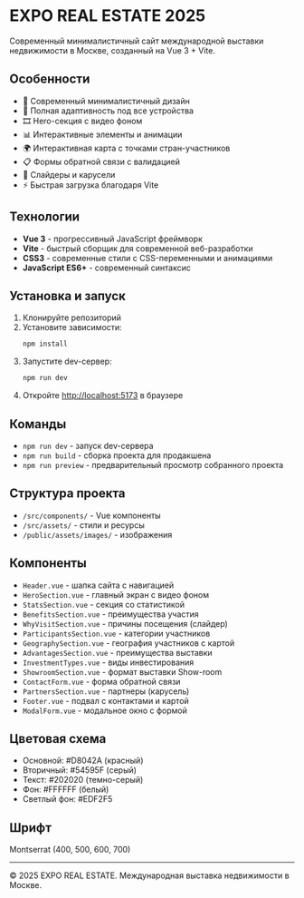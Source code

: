 # EXPO REAL ESTATE 2025

Современный минималистичный сайт международной выставки недвижимости в Москве, созданный на Vue 3 + Vite.

## Особенности

- 🎨 Современный минималистичный дизайн
- 📱 Полная адаптивность под все устройства
- 🎞️ Hero-секция с видео фоном
- 📊 Интерактивные элементы и анимации
- 🌍 Интерактивная карта с точками стран-участников
- 📋 Формы обратной связи с валидацией
- 🎠 Слайдеры и карусели
- ⚡ Быстрая загрузка благодаря Vite

## Технологии

- **Vue 3** - прогрессивный JavaScript фреймворк
- **Vite** - быстрый сборщик для современной веб-разработки
- **CSS3** - современные стили с CSS-переменными и анимациями
- **JavaScript ES6+** - современный синтаксис

## Установка и запуск

1. Клонируйте репозиторий
2. Установите зависимости:
   ```bash
   npm install
   ```
3. Запустите dev-сервер:
   ```bash
   npm run dev
   ```
4. Откройте [http://localhost:5173](http://localhost:5173) в браузере

## Команды

- `npm run dev` - запуск dev-сервера
- `npm run build` - сборка проекта для продакшена
- `npm run preview` - предварительный просмотр собранного проекта

## Структура проекта

- `/src/components/` - Vue компоненты
- `/src/assets/` - стили и ресурсы
- `/public/assets/images/` - изображения

## Компоненты

- `Header.vue` - шапка сайта с навигацией
- `HeroSection.vue` - главный экран с видео фоном
- `StatsSection.vue` - секция со статистикой
- `BenefitsSection.vue` - преимущества участия
- `WhyVisitSection.vue` - причины посещения (слайдер)
- `ParticipantsSection.vue` - категории участников
- `GeographySection.vue` - география участников с картой
- `AdvantagesSection.vue` - преимущества выставки
- `InvestmentTypes.vue` - виды инвестирования
- `ShowroomSection.vue` - формат выставки Show-room
- `ContactForm.vue` - форма обратной связи
- `PartnersSection.vue` - партнеры (карусель)
- `Footer.vue` - подвал с контактами и картой
- `ModalForm.vue` - модальное окно с формой

## Цветовая схема

- Основной: #D8042A (красный)
- Вторичный: #54595F (серый)
- Текст: #202020 (темно-серый)
- Фон: #FFFFFF (белый)
- Светлый фон: #EDF2F5

## Шрифт

Montserrat (400, 500, 600, 700)

---

© 2025 EXPO REAL ESTATE. Международная выставка недвижимости в Москве.
